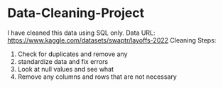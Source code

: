 # Data-Cleaning-Project
I have cleaned this data using SQL only.
Data URL: https://www.kaggle.com/datasets/swaptr/layoffs-2022
Cleaning Steps: 
1. Check for duplicates and remove any
2. standardize data and fix errors
3. Look at null values and see what 
4. Remove any columns and rows that are not necessary
